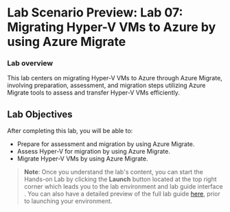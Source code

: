 # Lab Scenario Preview: Lab 07: Migrating Hyper-V VMs to Azure by using Azure Migrate

### Lab overview

This lab centers on migrating Hyper-V VMs to Azure through Azure Migrate, involving preparation, assessment, and migration steps utilizing Azure Migrate tools to assess and transfer Hyper-V VMs efficiently.

## Lab Objectives
  
After completing this lab, you will be able to:

   -  Prepare for assessment and migration by using Azure Migrate.
   -  Assess Hyper-V for migration by using Azure Migrate.
   -  Migrate Hyper-V VMs by using Azure Migrate.

   >**Note**: Once you understand the lab's content, you can start the Hands-on Lab by clicking the **Launch** button located at the top right corner which leads you to the lab environment and lab guide interface . You can also have a detailed preview of the full lab guide [here](https://experience.cloudlabs.ai/#/labguidepreview/), prior to launching your environment.

